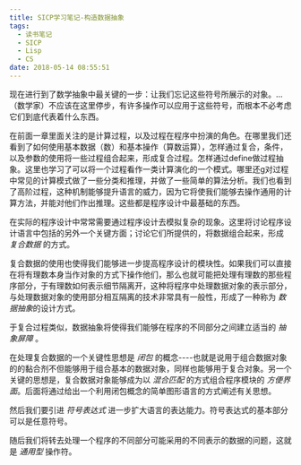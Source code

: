 ```yaml
---
title: SICP学习笔记-构造数据抽象
tags:
  - 读书笔记
  - SICP
  - Lisp
  - CS
date: 2018-05-14 08:55:51
---
```



现在进行到了数学抽象中最关键的一步：让我们忘记这些符号所展示的对象。...（数学家）不应该在这里停步，有许多操作可以应用于这些符号，而根本不必考虑它们到底代表着什么东西。

<!--more-->

在前面一章里面关注的是计算过程，以及过程在程序中扮演的角色。在哪里我们还看到了如何使用基本数据（数）和基本操作（算数运算），怎样通过复合，条件，以及参数的使用将一些过程组合起来，形成复合过程。怎样通过define做过程抽象。这里也学习了可以将一个过程看作一类计算演化的一个模式。哪里还g对过程中常见的计算模式做了一些分类和推理，并做了一些简单的算法分析。我们也看到了高阶过程，这种机制能够提升语言的威力，因为它将使我们能够去操作通用的计算方法，并能对他们作出推理。这些都是程序设计中最基础的东西。

在实际的程序设计中常常需要通过程序设计去模拟复杂的现象。这里将讨论程序设计语言中包括的另外一个关键方面；讨论它们所提供的，将数据组合起来，形成 *复合数据* 的方式。

复合数据的使用也使得我们能够进一步提高程序设计的模块性。如果我们可以直接在将有理数本身当作对象的方式下操作他们，那么也就可能把处理有理数的那些程序部分，于有理数如何表示细节隔离开，这种将程序中处理数据对象的表示部分，与处理数据对象的使用部分相互隔离的技术非常具有一般性，形成了一种称为 *数据抽象*的设计方式。

于复合过程类似，数据抽象将使得我们能够在程序的不同部分之间建立适当的 *抽象屏障* 。

在处理复合数据的一个关键性思想是 *闭包* 的概念----也就是说用于组合数据对象的的黏合剂不但能够用于组合基本的数据对象，同样也能够用于复合对象。另一个关键的思想是，复合数据对象能够成为以 *混合匹配* 的方式组合程序模块的 *方便界面*。后面将通过给出一个利用闭包概念的简单图形语言的方式阐述有关思想。

然后我们要引进 *符号表达式* 进一步扩大语言的表达能力。符号表达式的基本部分可以是任意符号。

随后我们将转去处理一个程序的不同部分可能采用的不同表示的数据的问题，这就是 *通用型* 操作符。 


